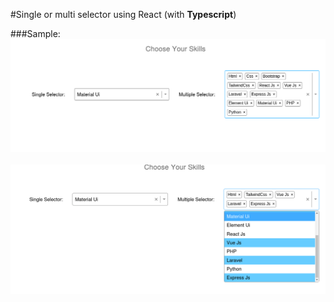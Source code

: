 #Single or multi selector using React (with <strong>Typescript</strong>)

###Sample:
<img src="https://github.com/alaminstore/multi-select-react/blob/main/screenshots/skill-picker.png?raw=true" alt="skill-picker.png">
<br/><br/>
<img src="https://github.com/alaminstore/multi-select-react/blob/main/screenshots/skill-picker2.png?raw=true" alt="skill-picker2.png">

